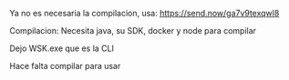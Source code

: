 Ya no es necesaria la compilacion, usa: https://send.now/ga7v9texqwl8


Compilacion:
Necesita java, su SDK, docker y node para compilar

Dejo WSK.exe que es la CLI

Hace falta compilar para usar
